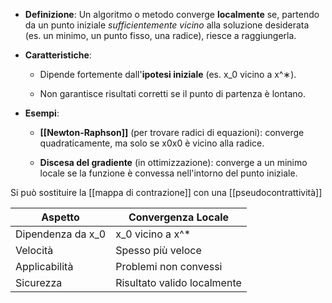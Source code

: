 

- **Definizione**: Un algoritmo o metodo converge **localmente** se, partendo da un punto iniziale _sufficientemente vicino_ alla soluzione desiderata (es. un minimo, un punto fisso, una radice), riesce a raggiungerla.
    
- **Caratteristiche**:
    
    - Dipende fortemente dall'**ipotesi iniziale** (es. x_0​ vicino a x^∗).
        
    - Non garantisce risultati corretti se il punto di partenza è lontano.
        
- **Esempi**:
    
    - **[[Newton-Raphson]]** (per trovare radici di equazioni): converge quadraticamente, ma solo se x0x0​ è vicino alla radice.
        
    - **Discesa del gradiente** (in ottimizzazione): converge a un minimo locale se la funzione è convessa nell'intorno del punto iniziale.


Si può sostituire la [[mappa di contrazione]] con una [[pseudocontrattività]]

| Aspetto           | Convergenza Locale          |
| ----------------- | --------------------------- |
| Dipendenza da x_0 | x_0 vicino a x^*            |
| Velocità          | Spesso più veloce           |
| Applicabilità     | Problemi non convessi       |
| Sicurezza         | Risultato valido localmente |
